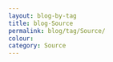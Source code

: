 ```yaml
---
layout: blog-by-tag
title: blog-Source
permalink: blog/tag/Source/
colour:
category: Source
---
```

